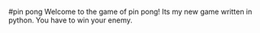 #pin pong
Welcome to the game of pin pong!
Its my new game written in python.
You have to win your enemy.
